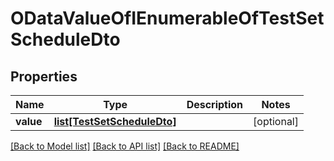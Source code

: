 # ODataValueOfIEnumerableOfTestSetScheduleDto

## Properties
Name | Type | Description | Notes
------------ | ------------- | ------------- | -------------
**value** | [**list[TestSetScheduleDto]**](TestSetScheduleDto.md) |  | [optional] 

[[Back to Model list]](../README.md#documentation-for-models) [[Back to API list]](../README.md#documentation-for-api-endpoints) [[Back to README]](../README.md)


